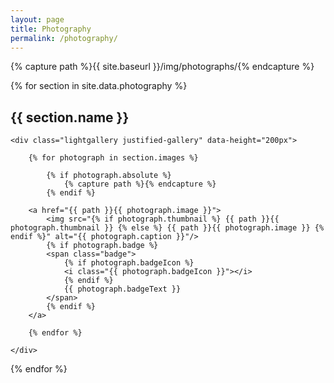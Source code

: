```yaml
---
layout: page
title: Photography
permalink: /photography/
---
```


<link rel="stylesheet" href="https://cdnjs.cloudflare.com/ajax/libs/lightgallery/1.6.8/css/lightgallery.min.css">
<link rel="stylesheet" href="https://cdnjs.cloudflare.com/ajax/libs/justifiedGallery/3.6.5/css/justifiedGallery.min.css">
<link rel="stylesheet" href="{{site.baseurl}}/css/gallery.css">

{% capture path %}{{ site.baseurl }}/img/photographs/{% endcapture %}

{% for section in site.data.photography %}

<div class="gallery-section">
	<h2>{{ section.name }}</h2>

	<div class="lightgallery justified-gallery" data-height="200px">

		{% for photograph in section.images %}

			{% if photograph.absolute %}
				{% capture path %}{% endcapture %}
			{% endif %}

		<a href="{{ path }}{{ photograph.image }}">
			<img src="{% if photograph.thumbnail %} {{ path }}{{ photograph.thumbnail }} {% else %} {{ path }}{{ photograph.image }} {% endif %}" alt="{{ photograph.caption }}"/>
			{% if photograph.badge %}
			<span class="badge">
				{% if photograph.badgeIcon %}
				<i class="{{ photograph.badgeIcon }}"></i>
				{% endif %}
				{{ photograph.badgeText }}
			</span>
			{% endif %}
		</a>

		{% endfor %}

	</div>
</div>

{% endfor %}

<script src="https://cdnjs.cloudflare.com/ajax/libs/jquery/3.3.1/jquery.min.js"></script>
<script src="https://cdnjs.cloudflare.com/ajax/libs/justifiedGallery/3.6.5/js/jquery.justifiedGallery.min.js"></script>
<script src="https://cdnjs.cloudflare.com/ajax/libs/lightgallery/1.6.8/js/lightgallery-all.min.js"></script>
<script src="{{site.baseurl}}/js/gallery.js"></script>
